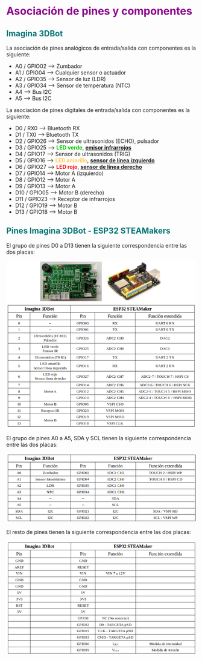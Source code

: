 # <FONT COLOR=#8B008B>Asociación de pines y componentes</font>

## <FONT COLOR=#007575>**Imagina 3DBot**</font>
La asociación de pines analógicos de entrada/salida con componentes es la siguiente:

* A0 / GPIO02 --> Zumbador
* A1 / GPIO04 --> Cualquier sensor o actuador
* A2 / GPIO35 --> Sensor de luz (LDR)
* A3 / GPIO34 --> Sensor de temperatura (NTC)
* A4 --> Bus I2C
* A5 --> Bus I2C

La asociación de pines digitales de entrada/salida con componentes es la siguiente:

* D0 / RX0 --> Bluetooth RX
* D1 / TX0 --> Bluetooth TX
* D2 / GPIO26 --> Sensor de ultrasonidos (ECHO), pulsador
* D3 / GPIO25 --> <FONT COLOR=#00C800><b>LED verde</b></font>, <u><b>emisor infrarrojos</u></b>
* D4 / GPIO17 --> Sensor de ultrasonidos (TRIG)
* D5 / GPIO16 --> <FONT COLOR=#FFC855><b>LED amarillo</b></font>, <u><b>sensor de línea izquierdo</u></b>
* D6 / GPIO27 --> <FONT COLOR=#FF0000><b>LED rojo</b></font>, <u><b>sensor de línea derecho</u></b>
* D7 / GPIO14 --> Motor A (izquierdo)
* D8 / GPIO12 --> Motor A
* D9 / GPIO13 --> Motor A
* D10 / GPIO05 --> Motor B (derecho)
* D11 / GPIO23 --> Receptor de infrarrojos
* D12 / GPIO19 --> Motor B
* D13 / GPIO18 --> Motor B

## <FONT COLOR=#007575>**Pines Imagina 3DBot - ESP32 STEAMakers**</font>
El grupo de pines D0 a D13 tienen la siguiente correspondencia entre las dos placas:

<center>

![Pines D0 a D13](../img/imagina/Ima_05.png)  

</center>

El grupo de pines A0 a A5, SDA y SCL tienen la siguiente correspondencia entre las dos placas:

<center>

![Pines A0 a A5, SDA y SCL](../img/imagina/Ima_06.png)  

</center>

El resto de pines tienen la siguiente correspondencia entre las dos placas:

<center>

![Resto de pines](../img/imagina/Ima_07.png)  

</center>
